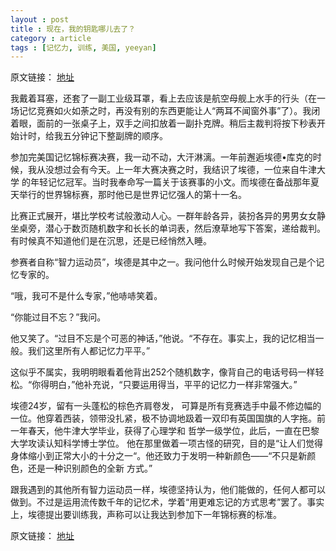 ```yaml
---
layout : post
title : 现在，我的钥匙哪儿去了？ 
category : article
tags : [记忆力, 训练, 美国, yeeyan]
---
```


原文链接： [地址](http://select.yeeyan.org/view/14748/336962)

我戴着耳塞，还套了一副工业级耳罩，看上去应该是航空母舰上水手的行头（在一场记忆竞赛如火如荼之时，再没有别的东西更能让人“两耳不闻窗外事”了）。我闭着眼，面前的一张桌子上，双手之间扣放着一副扑克牌。稍后主裁判将按下秒表开始计时，给我五分钟记下整副牌的顺序。

参加完美国记忆锦标赛决赛，我一动不动，大汗淋漓。一年前邂逅埃德•库克的时候，我从没想过会有今天。上一年大赛决赛之时，我结识了埃德，一位来自牛津大学 的年轻记忆冠军。当时我奉命写一篇关于该赛事的小文。而埃德在备战那年夏天举行的世界锦标赛，那时他已是世界记忆强人的第十一名。

比赛正式展开，堪比学校考试般激动人心。一群年龄各异，装扮各异的男男女女静坐桌旁，潜心于数页随机数字和长长的单词表，然后潦草地写下答案，递给裁判。有时候真不知道他们是在沉思，还是已经悄然入睡。

参赛者自称“智力运动员”，埃德是其中之一。我问他什么时候开始发现自己是个记忆专家的。

“哦，我可不是什么专家，”他哧哧笑着。

“你能过目不忘？”我问。

他又笑了。“过目不忘是个可恶的神话，”他说。“不存在。事实上，我的记忆相当一般。我们这里所有人都记忆力平平。”

这似乎不属实，我明明眼看着他背出252个随机数字，像背自己的电话号码一样轻松。“你得明白，”他补充说，“只要运用得当，平平的记忆力一样非常强大。”

埃德24岁，留有一头蓬松的棕色齐肩卷发， 可算是所有竞赛选手中最不修边幅的一位。他穿着西装，领带没扎紧，极不协调地趿着一双印有英国国旗的人字拖。前一年春天，他牛津大学毕业，获得了心理学和 哲学一级学位，此后，一直在巴黎大学攻读认知科学博士学位。 他在那里做着一项古怪的研究，目的是“让人们觉得身体缩小到正常大小的十分之一“。他还致力于发明一种新颜色——“不只是新颜色，还是一种识别颜色的全新 方式。”

跟我遇到的其他所有智力运动员一样，埃德坚持认为，他们能做的，任何人都可以做到。不过是运用流传数千年的记忆术，学着“用更难忘记的方式思考”罢了。事实上，埃德提出要训练我，声称可以让我达到参加下一年锦标赛的标准。

原文链接： [地址](http://select.yeeyan.org/view/14748/336962)